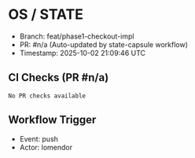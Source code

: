 # OS / STATE
- Branch: feat/phase1-checkout-impl
- PR: #n/a (Auto-updated by state-capsule workflow)
- Timestamp: 2025-10-02 21:09:46 UTC

## CI Checks (PR #n/a)
```
No PR checks available
```

## Workflow Trigger
- Event: push
- Actor: lomendor
